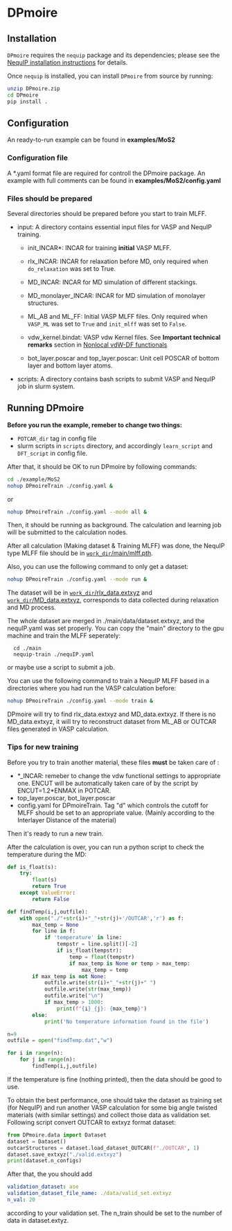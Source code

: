 # DPmoire

## Installation

`DPmoire` requires the `nequip` package and its dependencies; please see the [NequIP installation instructions](https://github.com/mir-group/nequip#installation) for details.

Once `nequip` is installed, you can install `DPmoire` from source by running:
```bash
unzip DPmoire.zip
cd DPmoire
pip install .
```

## Configuration

An ready-to-run example can be found in **examples/MoS2**

### Configuration file

A *.yaml format file are required for controll the DPmoire package.
An example with full comments can be found in **examples/MoS2/config.yaml**

### Files should be prepared
Several directories should be prepared before you start to train MLFF.

  - input: A directory contains essential input files for VASP and NequIP training.
    - init_INCAR*: INCAR for training **initial** VASP MLFF.

    - rlx_INCAR: INCAR for relaxation before MD, only required when `do_relaxation` was set to True.

    - MD_INCAR: INCAR for MD simulation of different stackings.

    - MD_monolayer_INCAR: INCAR for MD simulation of monolayer structures.

    - ML_AB and ML_FF: Initial VASP MLFF files. Only required when `VASP_ML` was set to `True` and `init_mlff` was set to `False`.

    - vdw_kernel.bindat: VASP vdw Kernel files. See **Important technical remarks** section in [Nonlocal vdW-DF functionals](https://www.vasp.at/wiki/index.php/Nonlocal_vdW-DF_functionals)

    - bot_layer.poscar and top_layer.poscar: Unit cell POSCAR of bottom layer and bottom layer atoms.
  - scripts: A directory contains bash scripts to submit VASP and NequIP job in slurm system.

## Running DPmoire

**Before you run the example, remeber to change two things:**
  - `POTCAR_dir` tag in config file
  - slurm scripts in `scripts` directory, and accordingly `learn_script` and `DFT_script` in config file.

After that, it should be OK to run DPmoire by following commands:

```bash
cd ./example/MoS2
nohup DPmoireTrain ./config.yaml &
```

or

```bash
nohup DPmoireTrain ./config.yaml --mode all &
```

Then, it should be running as background. The calculation and learning job will be submitted to the calculation nodes. 

After all calculation (Making dataset & Training MLFF) was done, the NequIP type MLFF file should be in [`work_dir`/main/mlff.pth](./example/MoS2/main/mlff.pth).

Also, you can use the following command to only get a dataset:

```bash
nohup DPmoireTrain ./config.yaml --mode run &
```

The dataset will be in [`work_dir`/rlx_data.extxyz](./example/MoS2/rlx_data.extxyz) and [`work_dir`/MD_data.extxyz](./example/MoS2/MD_data.extxyz), corresponds to data collected during relaxation and MD process.

The whole dataset are merged in ./main/data/dataset.extxyz, and the nequIP.yaml was set properly. You can copy the "main" directory to the gpu machine and train the MLFF seperately:

```
  cd ./main
  nequip-train ./nequIP.yaml
```
or maybe use a script to submit a job.

You can use the following command to train a NequIP MLFF based in a directories where you had run the VASP calculation before:

```bash
nohup DPmoireTrain ./config.yaml --mode train &
```

DPmoire will try to find rlx_data.extxyz and MD_data.extxyz. If there is no MD_data.extxyz, it will try to reconstruct dataset from ML_AB or OUTCAR files generated in VASP calculation.

### Tips for new training
Before you try to train another material, these files **must** be taken care of :
  - *_INCAR: remeber to change the vdw functional settings to appropriate one. ENCUT will be automatically taken care of by the script by ENCUT=1.2\*ENMAX in POTCAR.
  - top_layer.poscar, bot_layer.poscar
  - config.yaml for DPmoireTrain. Tag "d" which controls the cutoff for MLFF should be set to an appropriate value. (Mainly according to the Interlayer Distance of the material)

Then it's ready to run a new train.

After the calculation is over, you can run a python script to check the temperature during the MD:

```python
def is_float(s):
    try:
        float(s)
        return True
    except ValueError:
        return False

def findTemp(i,j,outfile):
    with open("./"+str(i)+"_"+str(j)+'/OUTCAR','r') as f:
        max_temp = None
        for line in f:
            if 'temperature' in line:
                tempstr = line.split()[-2]
                if is_float(tempstr):
                    temp = float(tempstr)
                    if max_temp is None or temp > max_temp:
                        max_temp = temp
        if max_temp is not None:
            outfile.write(str(i)+"_"+str(j)+" ")
            outfile.write(str(max_temp))
            outfile.write("\n")
            if max_temp > 1000:
                print(f"{i}_{j}: {max_temp}")
        else:
            print('No temperature information found in the file')

n=9
outfile = open("findTemp.dat","w")

for i in range(n):
    for j in range(n):
        findTemp(i,j,outfile)

```

If the temperature is fine (nothing printed), then the data should be good to use.

To obtain the best performance, one should take the dataset as training set (for NequIP) and run another VASP calculation for some big angle twisted materials (with similar settings) and collect those data as validation set. Following script convert OUTCAR to extxyz format dataset:

```python
from DPmoire.data import Dataset
dataset = Dataset()
outcarStructures = dataset.load_dataset_OUTCAR(f"./OUTCAR", 1)
dataset.save_extxyz("./valid.extxyz")
print(dataset.n_configs)
```

After that, the you should add 
```yaml
validation_dataset: ase
validation_dataset_file_name: ./data/valid_set.extxyz
n_val: 20
```
according to your validation set. The n_train should be set to the number of data in dataset.extyz.